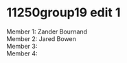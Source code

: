 # 11250group19 edit 1 

Member 1: Zander Bournand<br />
Member 2: Jared Bowen <br />
Member 3: <br />
Member 4: <br />
